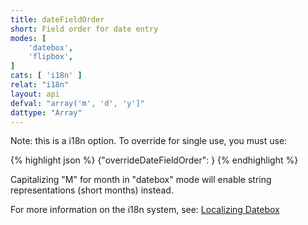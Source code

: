 ```yaml
---
title: dateFieldOrder
short: Field order for date entry
modes: [
	'datebox',
	'flipbox',
]
cats: [ 'i18n' ]
relat: "i18n"
layout: api
defval: "array('m', 'd', 'y']"
dattype: "Array"
---
```


Note: this is a i18n option.  To override for single use, you must use:

{% highlight json %}
{"overrideDateFieldOrder": <array>}
{% endhighlight %}

Capitalizing "M" for month in "datebox" mode will enable string representations (short months)
instead.

For more information on the i18n system, see: [Localizing Datebox]({{site.basesite}}doc/3-2-locale/)



